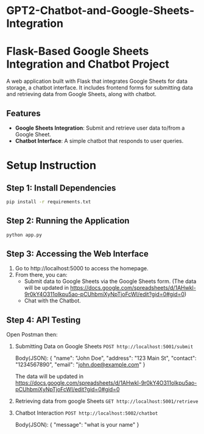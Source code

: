 # GPT2-Chatbot-and-Google-Sheets-Integration
# Flask-Based Google Sheets Integration and Chatbot Project
A web application built with Flask that integrates Google Sheets for data storage, a chatbot interface. It includes frontend forms for submitting data and retrieving data from Google Sheets, along with chatbot.

## Features

- **Google Sheets Integration**: Submit and retrieve user data to/from a Google Sheet.
- **Chatbot Interface**: A simple chatbot that responds to user queries.


# Setup Instruction
## Step 1: Install Dependencies
``` bash
pip install -r requirements.txt
```

## Step 2: Running the Application
```bash
python app.py
```

## Step 3: Accessing the Web Interface
1) Go to http://localhost:5000 to access the homepage.
2) From there, you can:
    - Submit data to Google Sheets via the Google Sheets form.
    (The data will be updated in https://docs.google.com/spreadsheets/d/1AHwkl-9r0kY4O311oIkpu5ao-pCUhbmiXyNpTjoFcWI/edit?gid=0#gid=0)
    - Chat with the Chatbot.
    
## Step 4: API Testing

Open Postman then:
1) Submitting Data on Google Sheets
```POST http://localhost:5001/submit```

    Body(JSON):
    {
      "name": "John Doe",
      "address": "123 Main St",
      "contact": "1234567890",
      "email": "john.doe@example.com"
    }
    
    The data will be updated in https://docs.google.com/spreadsheets/d/1AHwkl-9r0kY4O311oIkpu5ao-pCUhbmiXyNpTjoFcWI/edit?gid=0#gid=0

2) Retrieving data from google Sheets
```GET http://localhost:5001/retrieve```

3) Chatbot Interaction
```POST http://localhost:5002/chatbot```

    Body(JSON):
    {
    "message": "what is your name"
    }



